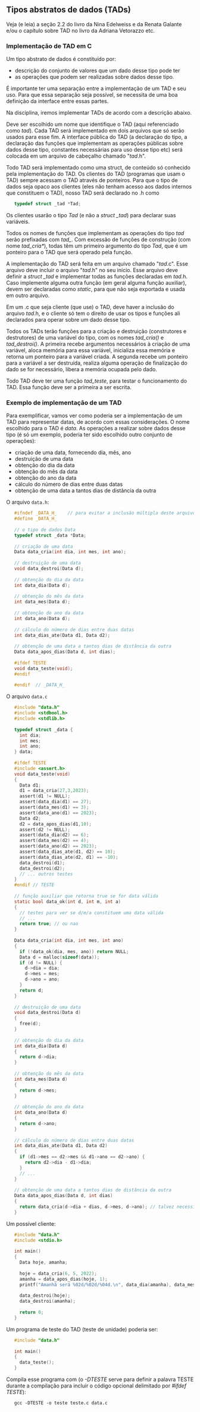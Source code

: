 ## Tipos abstratos de dados (TADs)

Veja (e leia) a seção 2.2 do livro da Nina Edelweiss e da Renata Galante e/ou o capítulo sobre TAD no livro da Adriana Vetorazzo etc.


### Implementação de TAD em C

Um tipo abstrato de dados é constituído por:
- descrição do conjunto de valores que um dado desse tipo pode ter
- as operações que podem ser realizadas sobre dados desse tipo.

É importante ter uma separação entre a implementação de um TAD e seu uso.
Para que essa separação seja possível, se necessita de uma boa definição da interface entre essas partes.

Na disciplina, iremos implementar TADs de acordo com a descrição abaixo.

Deve ser escolhido um nome que identifique o TAD (aqui referenciado como *tad*).
Cada TAD será implementado em dois arquivos que só serão usados para esse fim.
A interface pública do TAD (a declaração do tipo, a declaração das funções que implementam as operações públicas sobre dados desse tipo, constantes necessárias para uso desse tipo etc) será colocada em um arquivo de cabeçalho chamado "*tad*.h".

Todo TAD será implementado como uma struct, de conteúdo só conhecido pela implementação do TAD. Os clientes do TAD (programas que usam o TAD) sempre acessam o TAD através de ponteiros.
Para que o tipo de dados seja opaco aos clientes (eles não tenham acesso aos dados internos que constituem o TAD), nosso TAD será declarado no .h como
```c
   typedef struct _tad *Tad;
```
Os clientes usarão o tipo *Tad* (e não a *struct _tad*) para declarar suas variáveis.

Todos os nomes de funções que implementam as operações do tipo *tad* serão prefixadas com *tad_*.
Com excessão de funções de construção (com nome *tad_cria\**), todas têm um primeiro argumento do tipo *Tad*, que é um ponteiro para o TAD que será operado pela função.

A implementação do TAD será feita em um arquivo chamado "*tad*.c". Esse arquivo deve incluir o arquivo "*tad*.h" no seu início.
Esse arquivo deve definir a *struct _tad* e implementar todas as funções declaradas em *tad*.h.
Caso implemente alguma outra função (em geral alguma função auxiliar), devem ser declaradas como *static*, para que não seja exportada e usada em outro arquivo.

Em um .c que seja cliente (que use) o TAD, deve haver a inclusão do arquivo *tad*.h, e o cliente só tem o direito de usar os tipos e funções ali declarados para operar sobre um dado desse tipo.

Todos os TADs terão funções para a criação e destruição (construtores e destrutores) de uma variável do tipo, com os nomes *tad_cria()* e *tad_destroi()*.
A primeira recebe argumentos necessários à criação de uma variável, aloca memória para essa variável, inicializa essa memória e retorna um ponteiro para a variável criada.
A segunda recebe um ponteiro para a variável a ser destruída, realiza alguma operação de finalização do dado se for necessário, libera a memória ocupada pelo dado.

Todo TAD deve ter uma função *tad_teste*, para testar o funcionamento do TAD. Essa função deve ser a primeira a ser escrita.

### Exemplo de implementação de um TAD

Para exemplificar, vamos ver como poderia ser a implementação de um TAD para representar datas, de acordo com essas considerações.
O nome escolhido para o TAD é *data*.
As operações a realizar sobre dados desse tipo (é só um exemplo, poderia ter sido escolhido outro conjunto de operações):
- criação de uma data, fornecendo dia, mês, ano
- destruição de uma data
- obtenção do dia da data
- obtenção do mês da data
- obtenção do ano da data
- cálculo do número de dias entre duas datas
- obtenção de uma data a tantos dias de distância da outra

O arquivo `data.h`:
```c
   #ifndef _DATA_H_    // para evitar a inclusão múltipla deste arquivo
   #define _DATA_H_
   
   // o tipo de dados Data
   typedef struct _data *Data;
   
   // criação de uma data
   Data data_cria(int dia, int mes, int ano);
   
   // destruição de uma data
   void data_destroi(Data d);
   
   // obtenção do dia da data
   int data_dia(Data d);
   
   // obtenção do mês da data
   int data_mes(Data d);
   
   // obtenção do ano da data
   int data_ano(Data d);
   
   // cálculo do número de dias entre duas datas
   int data_dias_ate(Data d1, Data d2);
   
   // obtenção de uma data a tantos dias de distância da outra
   Data data_apos_dias(Data d, int dias);
   
   #ifdef TESTE
   void data_teste(void);
   #endif
   
   #endif  // _DATA_H_
```
O arquivo `data.c`
```c
   #include "data.h"
   #include <stdbool.h>
   #include <stdlib.h>
   
   typedef struct _data {
     int dia;
     int mes;
     int ano;
   } data;
   
   #ifdef TESTE
   #include <assert.h>
   void data_teste(void)
   {
     Data d1;
     d1 = data_cria(27,3,2023);
     assert(d1 != NULL);
     assert(data_dia(d1) == 27);
     assert(data_mes(d1) == 3);
     assert(data_ano(d1) == 2023);
     Data d2;
     d2 = data_apos_dias(d1,10);
     assert(d2 != NULL);
     assert(data_dia(d2) == 6);
     assert(data_mes(d2) == 4);
     assert(data_ano(d2) == 2023);
     assert(data_dias_ate(d1, d2) == 10);
     assert(data_dias_ate(d2, d1) == -10);
     data_destroi(d1);
     data_destroi(d2);
     // ... outros testes
   }
   #endif // TESTE
   
   // função auxiliar que retorna true se for data válida
   static bool data_ok(int d, int m, int a)
   {
     // testes para ver se d/m/a constituem uma data válida
     // ...
     return true; // ou nao
   }
   
   Data data_cria(int dia, int mes, int ano)
   {
     if (!data_ok(dia, mes, ano)) return NULL;
     Data d = malloc(sizeof(data));
     if (d != NULL) {
       d->dia = dia;
       d->mes = mes;
       d->ano = ano;
     }
     return d;
   }
   
   // destruição de uma data
   void data_destroi(Data d)
   {
     free(d);
   }
   
   // obtenção do dia da data
   int data_dia(Data d)
   {
     return d->dia;
   }
   
   // obtenção do mês da data
   int data_mes(Data d)
   {
     return d->mes;
   }
   
   // obtenção do ano da data
   int data_ano(Data d)
   {
     return d->ano;
   }
   
   // cálculo do número de dias entre duas datas
   int data_dias_ate(Data d1, Data d2)
   {
     if (d1->mes == d2->mes && d1->ano == d2->ano) {
       return d2->dia - d1->dia;
     }
     // ...
   }
   
   // obtenção de uma data a tantos dias de distância da outra
   Data data_apos_dias(Data d, int dias)
   {
     return data_cria(d->dia + dias, d->mes, d->ano); // talvez necessite refinamentos
   }
```
Um possível cliente:
```c
   #include "data.h"
   #include <stdio.h>
   
   int main()
   {
     Data hoje, amanha;
     
     hoje = data_cria(6, 5, 2022);
     amanha = data_apos_dias(hoje, 1);
     printf("Amanhã será %02d/%02d/%04d.\n", data_dia(amanha), data_mes(amanha), data_ano(amanha));
     
     data_destroi(hoje);
     data_destroi(amanha);
     
     return 0;
   }
```

Um programa de teste do TAD (teste de unidade) poderia ser:
```c
   #include "data.h"
   
   int main()
   {
     data_teste();
   }
```
Compila esse programa com (o *-DTESTE* serve para definir a palavra TESTE durante a compilação para incluir o código opcional delimitado por *#ifdef TESTE*):
```
   gcc -DTESTE -o teste teste.c data.c
```
